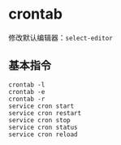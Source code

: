 # crontab


修改默认编辑器：`select-editor`

## 基本指令

	crontab -l
	crontab -e
	crontab -r
	service cron start
	service cron restart
	service cron stop
	service cron status
	service cron reload

